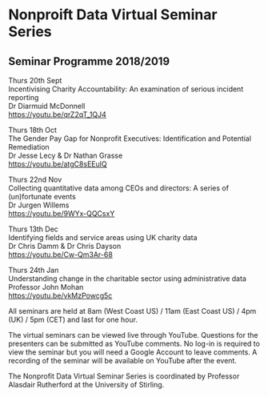 # Nonproift Data Virtual Seminar Series


## Seminar Programme 2018/2019
  
Thurs 20th Sept  
Incentivising Charity Accountability: An	examination of serious incident reporting	 
Dr Diarmuid McDonnell 	
https://youtu.be/qrZ2qT_1QJ4 
  
Thurs 18th Oct  
The Gender Pay Gap for Nonprofit Executives: Identification and Potential Remediation  
Dr Jesse Lecy & Dr Nathan Grasse  
https://youtu.be/atgC8sEEulQ 
  
Thurs 22nd Nov  
Collecting quantitative data among CEOs and directors: A series of (un)fortunate events  
Dr Jurgen Willems  
https://youtu.be/9WYx-QQCsxY   
  
Thurs 13th Dec  
Identifying fields and service areas using UK charity data  
Dr Chris Damm & Dr Chris Dayson  
https://youtu.be/Cw-Qm3Ar-68  
  
Thurs 24th Jan  
Understanding change in the charitable sector using administrative data  
Professor John Mohan  
https://youtu.be/vkMzPowcg5c   
  
All seminars are held at 8am (West Coast US) / 11am (East Coast US) / 4pm (UK) / 5pm (CET) and last for one hour.  

The virtual seminars can be viewed live through YouTube. Questions for the presenters can be submitted as YouTube comments. No log-in is required to view the seminar but you will need a Google Account to leave comments. A recording of the seminar will be available on YouTube after the event.

The Nonprofit Data Virtual Seminar Series is coordinated by Professor Alasdair Rutherford at the University of Stirling.
